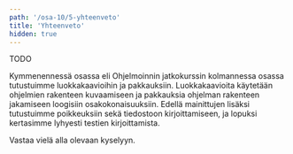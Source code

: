 ```yaml
---
path: '/osa-10/5-yhteenveto'
title: 'Yhteenveto'
hidden: true
---
```


TODO

Kymmenennessä osassa eli Ohjelmoinnin jatkokurssin kolmannessa osassa tutustuimme luokkakaavioihin ja pakkauksiin. Luokkakaavioita käytetään ohjelmien rakenteen kuvaamiseen ja pakkauksia ohjelman rakenteen jakamiseen loogisiin osakokonaisuuksiin. Edellä mainittujen lisäksi tutustuimme poikkeuksiin sekä tiedostoon kirjoittamiseen, ja lopuksi kertasimme lyhyesti testien kirjoittamista.

Vastaa vielä alla olevaan kyselyyn.


<quiznator id='5be81cf20da4eb3df8c0429a'></quiznator>

